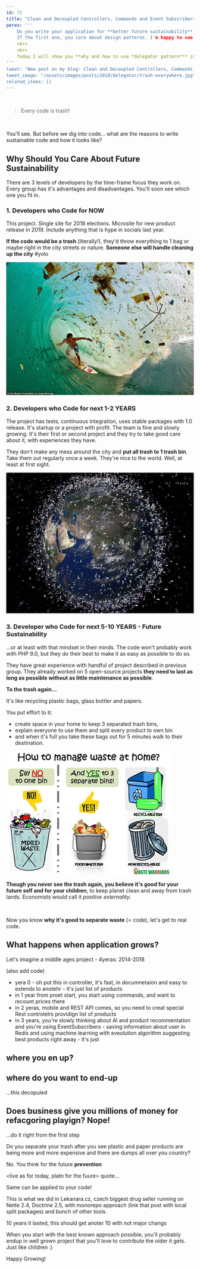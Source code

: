 ```yaml
---
id: 71 
title: "Clean and Decoupled Controllers, Commands and Event Subscribers Once and for All with Delegator Pattern"
perex: '''
    Do you write your application for **better future sustainability** or just to get paid for it today?
    If the first one, you care about design patterns. I'm happy to see you!
    <br>
    <br>
    Today I will show you **why and how to use *delegator pattern*** in your application so it makes it to the pension.
'''
tweet: "New post on my blog: Clean and Decoupled Controllers, Commands and Event Subscribers Once and for All with Delegator Pattern #php #cleancode #symfony #icology"
tweet_image: "/assets/images/posts/2018/delegator/trash-everywhere.jpg"
related_items: []
---
```


<br>

<blockquote class="blockquote text-center">
    Every code is trash!
</blockquote>

<br>

You'll see. But before we dig into code... what are the reasons to write sustainable code and how it looks like?

## Why Should You Care About Future Sustainability

There are 3 levels of developers by the time-frame focus they work on. Every group has it's advantages and disadvantages. You'll soon see which one you fit in.

### 1. Developers who **Code for NOW**
 
This project. Single site for 2018 elections. Microsite for new product release in 2019. Include anything that is hype in socials last year.

**If the code would be a trash** (literally!), they'd throw everything to 1 bag or maybe right in the city streets or nature. **Someone 
else will handle cleaning up the city** #yolo

<img src="/assets/images/posts/2018/delegator/trash-everywhere.jpg" class="img-thumbnail">

### 2. Developers who Code for next 1-2 YEARS

The project has tests, continuous integration, uses stable packages with 1.0 release. It's startup or a project with profit. The team is fine and slowly growing. It's their first or second project and they try to take good care about it, with experiences they have.  

They don't make any mess around the city and **put all trash to 1 trash bin**. Take them out regularly once a week. They're nice to the world. Well, at least at first sight.

<img src="/assets/images/posts/2018/delegator/orbit-junk.jpg" class="img-thumbnail">


### 3. Developer who Code for next 5-10 YEARS - Future Sustainability

...or at least with that mindset in their minds. The code won't probably work with PHP 9.0, but they do their best to make it as easy as possible to do so. 

They have great experience with handful of project described in previous group. They already worked on 5 open-source projects **they need to last as long as possible without as little maintenance as possible**.
 
**To the trash again...**    
    
It's like recycling plastic bags, glass bottler and papers. 

You put effort to it:

- create space in your home to keep 3 separated trash bins, 
- explain everyone to use them and split every product to own bin
- and when it's full you take these bags out for 5 minutes walk to their destination.  

<img src="/assets/images/posts/2018/delegator/manage-it-right.jpg" class="img-thumbnail">

**Though you never see the trash again, you believe it's good for your future self and for your children**, to keep planet clean and away from trash lands. Economists would call it *positive externality*. 


<br>

Now you know **why it's good to separate waste** (= code), let's get to real code.  

## What happens when application grows?

Let's imagine a middle ages project - 4yeras:
2014-2018

(also add code)

- yera 0 - oh put this in controller, it's fast, in documnetaion and easy to extends to anotehr - it's just list of products
- in 1 year from proet start, you start using commands, and want to recount prices there
- in 2 yeras, mobile and REST API comes, so you need to creat special Rest controlelrs providign list of products
- in 3 years, you're slowly thinking about AI and product recommentation and you're using EventSubscribers - saving information about user in Redis and using machine learning with eveolution algorithm suggesting best products right away - it's just 

## where you en up?

## where do you want to end-up

...this decopuled

## Does business give you millions of money for refacgoring playign? Nope!


...do it right from the first step

Do you separate your trash after you see plastic and paper products are being more and more expensive and there are dumps all over you country?


No. You think for the future **prevention**

<live as for today, platn for the fuure> quote...



Same can be applied to your code!



This is what we did in Lekanara.cz, czech biggest drug seller running on Nette 2.4, Doctrine 2.5, with monorepo approach (link that post with local split packages) and bunch of other tools.

10 years it lasted, this should get anoter 10 with not major changs

When you start with the best known approach possible, you'll probably endup in well grown project that you'll love to contribute the older it gets. Just like children :)


Happy Growing!
